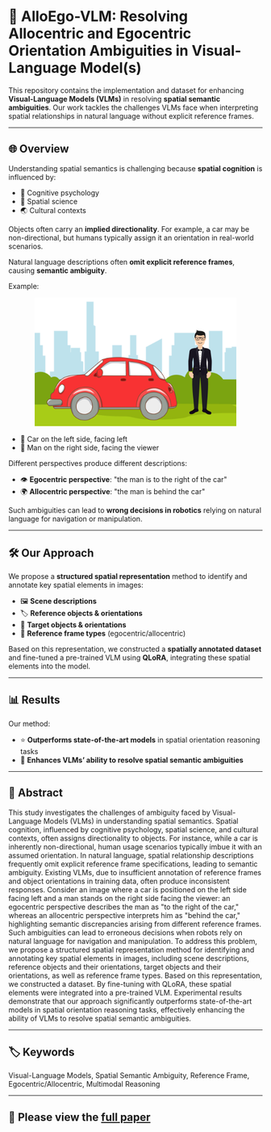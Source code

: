 # 🚀 AlloEgo-VLM: Resolving Allocentric and Egocentric Orientation Ambiguities in Visual-Language Model(s)

This repository contains the implementation and dataset for enhancing **Visual-Language Models (VLMs)** in resolving **spatial semantic ambiguities**. Our work tackles the challenges VLMs face when interpreting spatial relationships in natural language without explicit reference frames.

---

## 🌐 Overview

Understanding spatial semantics is challenging because **spatial cognition** is influenced by:

- 🧠 Cognitive psychology  
- 📏 Spatial science  
- 🌏 Cultural contexts  

Objects often carry an **implied directionality**. For example, a car may be non-directional, but humans typically assign it an orientation in real-world scenarios.  

Natural language descriptions often **omit explicit reference frames**, causing **semantic ambiguity**.  

Example:  
<p align="center">
  <img src="car-man.png" alt="Car and Man Spatial Ambiguity" width="400"/>
</p>

- 🚗 Car on the left side, facing left  
- 🧍 Man on the right side, facing the viewer  

Different perspectives produce different descriptions:

- 👁️ **Egocentric perspective**: "the man is to the right of the car"  
- 🌍 **Allocentric perspective**: "the man is behind the car"  

Such ambiguities can lead to **wrong decisions in robotics** relying on natural language for navigation or manipulation.

---

## 🛠️ Our Approach

We propose a **structured spatial representation** method to identify and annotate key spatial elements in images:

- 🖼️ **Scene descriptions**  
- 🏷️ **Reference objects & orientations**  
- 🎯 **Target objects & orientations**  
- 🔄 **Reference frame types** (egocentric/allocentric)  

Based on this representation, we constructed a **spatially annotated dataset** and fine-tuned a pre-trained VLM using **QLoRA**, integrating these spatial elements into the model.

---

## 📊 Results

Our method:

- ⭐ **Outperforms state-of-the-art models** in spatial orientation reasoning tasks  
- 🤖 **Enhances VLMs’ ability to resolve spatial semantic ambiguities**

---

## 📄 Abstract

This study investigates the challenges of ambiguity faced by Visual-Language Models (VLMs) in understanding spatial semantics. Spatial cognition, influenced by cognitive psychology, spatial science, and cultural contexts, often assigns directionality to objects. For instance, while a car is inherently non-directional, human usage scenarios typically imbue it with an assumed orientation. In natural language, spatial relationship descriptions frequently omit explicit reference frame specifications, leading to semantic ambiguity. Existing VLMs, due to insufficient annotation of reference frames and object orientations in training data, often produce inconsistent responses. Consider an image where a car is positioned on the left side facing left and a man stands on the right side facing the viewer: an egocentric perspective describes the man as "to the right of the car," whereas an allocentric perspective interprets him as "behind the car," highlighting semantic discrepancies arising from different reference frames. Such ambiguities can lead to erroneous decisions when robots rely on natural language for navigation and manipulation. To address this problem, we propose a structured spatial representation method for identifying and annotating key spatial elements in images, including scene descriptions, reference objects and their orientations, target objects and their orientations, as well as reference frame types. Based on this representation, we constructed a dataset. By fine-tuning with QLoRA, these spatial elements were integrated into a pre-trained VLM. Experimental results demonstrate that our approach significantly outperforms state-of-the-art models in spatial orientation reasoning tasks, effectively enhancing the ability of VLMs to resolve spatial semantic ambiguities.

---

## 🏷️ Keywords

Visual-Language Models, Spatial Semantic Ambiguity, Reference Frame, Egocentric/Allocentric, Multimodal Reasoning

---

## 📄 Please view the [full paper](./AlloEgo_VLM_Paper.pdf)
